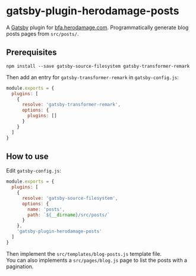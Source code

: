 # gatsby-plugin-herodamage-posts

A [Gatsby](https://github.com/gatsbyjs/gatsby) plugin for
[bfa.herodamage.com](https://github.com/herotc/bfa.herodamage.com).
Programmatically generate blog posts pages from `src/posts/`.

## Prerequisites

```
npm install --save gatsby-source-filesystem gatsby-transformer-remark
```

Then add an entry for `gatsby-transformer-remark` in `gatsby-config.js`:
```javascript
module.exports = {
  plugins: [
    {
      resolve: 'gatsby-transformer-remark',
      options: {
        plugins: []
      }
    }
  ]
}
```

## How to use

Edit `gatsby-config.js`:
```javascript
module.exports = {
  plugins: [
    {
      resolve: 'gatsby-source-filesystem',
      options: {
        name: 'posts',
        path: `${__dirname}/src/posts/`
      }
    },
    'gatsby-plugin-herodamage-posts'
  ]
}
```

Then implement the `src/templates/blog-posts.js` template file.  
You can also implements a `src/pages/blog.js` page to list the posts with a pagination.
